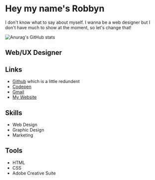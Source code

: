 # Hey my name's Robbyn

I don't know what to say about myself. I wanna be a web designer but I don't have much to show at the moment, so let's change that!

![Anurag's GitHub stats](https://github-readme-stats.vercel.app/api?username=robbynito&show_icons=true&theme=synthwave)

## Web/UX Designer
## Links
* [Github](https://github.com/Robbynito/Robbynito) which is a little redundent
* [Codepen](codepen.io/Robbyn-Yeager)
* [Gmail](robbynito@gmail.com)
* [My Website](robbynito.me)

## Skills
* Web Design
* Graphic Design
* Marketing

## Tools
* HTML
* CSS
* Adobe Creative Suite